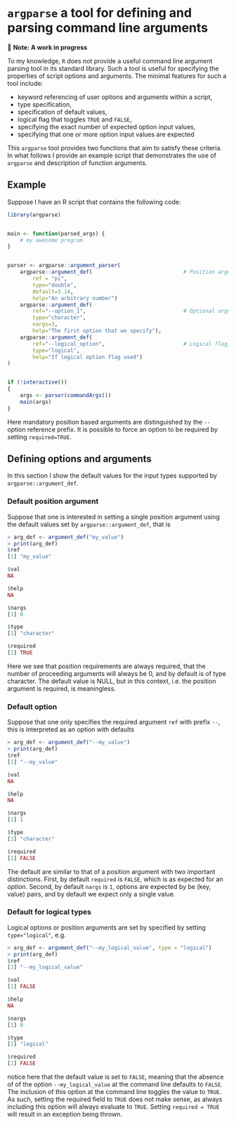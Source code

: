 # `argparse` a tool for defining and parsing command line arguments

🚧  **Note: A work in progress**

To my knowledge, `R` does not provide a useful command line argument parsing
tool in its standard library.  Such a tool is useful for specifying the properties
of script options and arguments.  The minimal features for such a tool include:

* keyword referencing of user options and arguments within a script,
* type specification,
* specification of default values,
* logical flag that toggles `TRUE` and `FALSE`,
* specifying the exact number of expected option input values,
* specifying that one or more option input values are expected

This `argparse` tool provides two functions that aim to satisfy these
criteria.  In what follows I provide an example script that demonstrates
the use of `argparse` and description of function arguments.

## Example

Suppose I have an R script that contains the following code:

```R
library(argparse)


main <- function(parsed_args) {
    # my awesome program
}


parser <- argparse::argument_parser(
    argparse::argument_def(                             # Position argument
        ref = "pi",
        type="double",
        default=3.14,
        help="An arbitrary number")
    argparse::argument_def(
        ref="--option_1",                               # Optional argument with 3 required values
        type="character",
        nargs=3,
        help="The first option that we specify"),
    argparse::argument_def(
        ref="--logical_option",                         # Logical flag, default false, evaluates to true
        type="logical",
        help="If logical option flag used")
)


if (!interactive())
{
    args <- parser(commandArgs())
    main(args)
}
```

Here mandatory position based arguments are distinguished by the `--` option reference prefix.
It is possible to force an option to be required by setting `required=TRUE`.


## Defining options and arguments

In this section I show the default values for the input types supported by
`argparse::argument_def`.  

### Default position argument

Suppose that one is interested in setting a single position argument using the
default values set by `argparse::argument_def`, that is

```R
> arg_def <- argument_def("my_value")
> print(arg_def)
$ref
[1] "my_value"

$val
NA

$help
NA

$nargs
[1] 0

$type
[1] "character"

$required
[1] TRUE
```

Here we see that position requirements are always required, that the number
of proceeding arguments will always be 0, and by default is of type
character.  The default value is NULL, but in this context, i.e. the position
argument is required, is meaningless.


### Default option

Suppose that one only specifies the required argument `ref` with prefix `--`,
this is interpreted as an option with defaults

```R
> arg_def <- argument_def("--my_value")
> print(arg_def)
$ref
[1] "--my_value"

$val
NA

$help
NA

$nargs
[1] 1

$type
[1] "character"

$required
[1] FALSE
```

The default are similar to that of a position argument with two important
distinctions.  First, by default `required` is `FALSE`, which is as expected
for an *option*.  Second, by default `nargs` is `1`, options are expected by
be (key, value) pairs, and by default we expect only a single value.


### Default for logical types

Logical options or position arguments are set by specified by setting `type="logical"`, e.g.

```R
> arg_def <- argument_def("--my_logical_value", type = "logical")
> print(arg_def)
$ref
[1] "--my_logical_value"

$val
[1] FALSE

$help
NA

$nargs
[1] 0

$type
[1] "logical"

$required
[1] FALSE
```

notice here that the default value is set to `FALSE`, meaning that the absence of
of the option `--my_logical_value` at the command line defaults to `FALSE`.  The
inclusion of this option at the command line toggles the value to `TRUE`.  As 
such, setting the required field to `TRUE` does not make sense, as always including
this option will always evaluate to `TRUE`.  Setting `required = TRUE` will result
in an exception being thrown.

